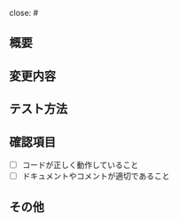 close: #

## 概要
<!-- このPull Requestが解決する課題・変更内容について、簡潔に記述してください。 -->

## 変更内容
<!-- 変更したファイル、追加した機能、修正したバグなど、具体的な変更点を箇条書きで記述してください。 -->

## テスト方法
<!-- 動作確認やテスト方法を簡潔に説明してください。手動テスト手順や、特定のテストケースがあれば記載します。 -->

## 確認項目
<!-- レビュアーが重点的に確認すべき項目や動作確認ポイントを明示してください。 -->
- [ ] コードが正しく動作していること
- [ ] ドキュメントやコメントが適切であること

## その他
<!-- レビュアーへの補足事項、注意点があれば記載してください。例: 他のPRと依存関係がある、など -->
